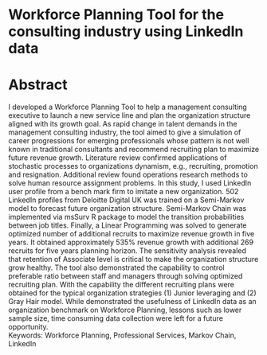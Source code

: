 # Workforce Planning Tool for the consulting industry using LinkedIn data
# Abstract
I developed a Workforce Planning Tool to help a management consulting executive to launch a new service line and plan the organization structure aligned with its growth goal. As rapid change in talent demands in the management consulting industry, the tool aimed to give a simulation of career progressions for emerging professionals whose pattern is not well known in traditional consultants and recommend recruiting plan to maximize future revenue growth. Literature review confirmed applications of stochastic processes to organizations dynamism, e.g., recruiting, promotion and resignation. Additional review found operations research methods to solve human resource assignment problems. In this study, I used LinkedIn user profile from a bench mark firm to imitate a new organization. 502 LinkedIn profiles from Deloitte Digital UK was trained on a Semi-Markov model to forecast future organization structure. Semi-Markov Chain was implemented via msSurv R package to model the transition probabilities between job titles. Finally, a Linear Programming was solved to generate optimized number of additional recruits to maximize revenue growth in five years. It obtained approximately 535% revenue growth with additional 269 recruits for five years planning horizon. The sensitivity analysis revealed that retention of Associate level is critical to make the organization structure grow healthy. The tool also demonstrated the capability to control preferable ratio between staff and managers through solving optimized recruiting plan. With the capability the different recruiting plans were obtained for the typical organization strategies (1) Junior leveraging and (2) Gray Hair model. While demonstrated the usefulness of LinkedIn data as an organization benchmark on Workforce Planning, lessons such as lower sample size, time consuming data collection were left for a future opportunity. 
  <br> Keywords: Workforce Planning, Professional Services, Markov Chain, LinkedIn
